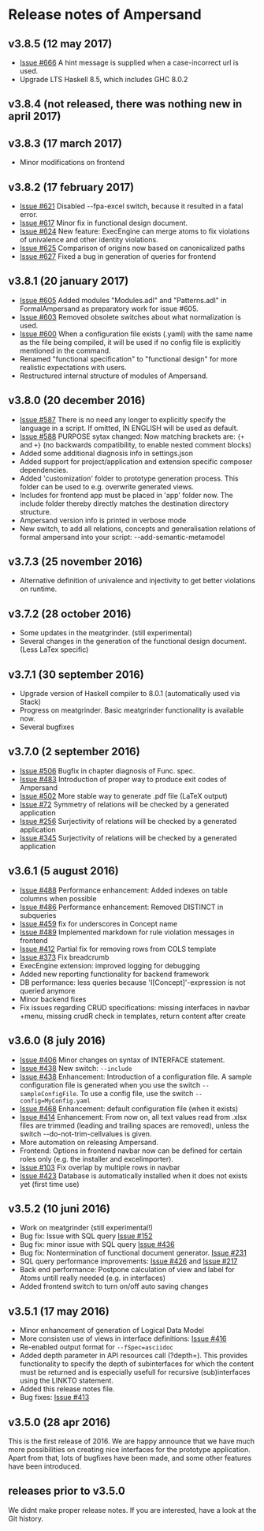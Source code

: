 # Release notes of Ampersand

## v3.8.5 (12 may 2017)
  * [Issue #666](https://github.com/AmpersandTarski/Ampersand/issues/666) A hint message is supplied when a case-incorrect url is used.   
  * Upgrade LTS Haskell 8.5, which includes GHC 8.0.2

## v3.8.4 (not released, there was nothing new in april 2017)

## v3.8.3 (17 march 2017)
  * Minor modifications on frontend 
  
## v3.8.2 (17 february 2017)
  * [Issue #621](https://github.com/AmpersandTarski/Ampersand/issues/621) Disabled --fpa-excel switch, because it resulted in a fatal error. 
  * [Issue #617](https://github.com/AmpersandTarski/Ampersand/issues/617) Minor fix in functional design document.
  * [Issue #624](https://github.com/AmpersandTarski/Ampersand/issues/624) New feature: ExecEngine can merge atoms to fix violations of univalence and other identity violations.
  * [Issue #625](https://github.com/AmpersandTarski/Ampersand/issues/625) Comparison of origins now based on canonicalized paths
  * [Issue #627](https://github.com/AmpersandTarski/Ampersand/issues/627) Fixed a bug in generation of queries for frontend

## v3.8.1 (20 january 2017)
  * [Issue #605](https://github.com/AmpersandTarski/Ampersand/issues/605) Added modules "Modules.adl" and "Patterns.adl" in FormalAmpersand as preparatory work for issue #605.
  * [Issue #603](https://github.com/AmpersandTarski/Ampersand/issues/603) Removed obsolete switches about what normalization is used.
  * [Issue #600](https://github.com/AmpersandTarski/Ampersand/issues/600) When a configuration file exists (.yaml) with the same name as the file being compiled, it will be used if no config file is explicitly mentioned in the command. 
  * Renamed "functional specification" to "functional design" for more realistic expectations with users.
  * Restructured internal structure of modules of Ampersand. 

## v3.8.0 (20 december 2016) 
  * [Issue #587](https://github.com/AmpersandTarski/Ampersand/issues/587) There is no need any longer to explicitly specify the language in a script. If omitted, IN ENGLISH will be used as default. 
  * [Issue #588](https://github.com/AmpersandTarski/Ampersand/issues/588) PURPOSE sytax changed: Now matching brackets are: `{+` and `+}`   (no backwards compatibility, to enable nested comment blocks)
  * Added some additional diagnosis info in settings.json
  * Added support for project/application and extension specific composer dependencies.
  * Added 'customization' folder to prototype generation process. This folder can be used to e.g. overwrite generated views.
  * Includes for frontend app must be placed in 'app' folder now. The include folder thereby directly matches the destination directory structure.
  * Ampersand version info is printed in verbose mode
  * New switch, to add all relations, concepts and generalisation relations of formal ampersand into your script: --add-semantic-metamodel

## v3.7.3 (25 november 2016)
  * Alternative definition of univalence and injectivity to get better violations on runtime.

## v3.7.2 (28 october 2016)
  * Some updates in the meatgrinder. (still experimental)
  * Several changes in the generation of the functional design document. (Less LaTex specific)

## v3.7.1 (30 september 2016)
  * Upgrade version of Haskell compiler to 8.0.1 (automatically used via Stack)
  * Progress on meatgrinder. Basic meatgrinder functionality is available now. 
  * Several bugfixes

## v3.7.0 (2 september 2016)
  * [Issue #506](https://github.com/AmpersandTarski/Ampersand/issues/506) Bugfix in chapter diagnosis of Func. spec. 
  * [Issue #483](https://github.com/AmpersandTarski/Ampersand/issues/483) Introduction of proper way to produce exit codes of Ampersand
  * [Issue #502](https://github.com/AmpersandTarski/Ampersand/issues/502) More stable way to generate .pdf file (LaTeX output)
  * [Issue  #72](https://github.com/AmpersandTarski/Ampersand/issues/72) Symmetry of relations will be checked by a generated application
  * [Issue #256](https://github.com/AmpersandTarski/Ampersand/issues/256) Surjectivity of relations will be checked by a generated application
  * [Issue #345](https://github.com/AmpersandTarski/Ampersand/issues/345) Surjectivity of relations will be checked by a generated application

## v3.6.1 (5 august 2016)
  * [Issue #488](https://github.com/AmpersandTarski/Ampersand/issues/488) Performance enhancement: Added indexes on table columns when possible
  * [Issue #486](https://github.com/AmpersandTarski/Ampersand/issues/486) Performance enhancement: Removed DISTINCT in subqueries
  * [Issue #459](https://github.com/AmpersandTarski/Ampersand/issues/459) fix for underscores in Concept name
  * [Issue #489](https://github.com/AmpersandTarski/Ampersand/issues/489) Implemented markdown for rule violation messages in frontend
  * [Issue #412](https://github.com/AmpersandTarski/Ampersand/issues/412) Partial fix for removing rows from COLS template 
  * [Issue #373](https://github.com/AmpersandTarski/Ampersand/issues/373) Fix breadcrumb
  * ExecEngine extension: improved logging for debugging
  * Added new reporting functionality for backend framework
  * DB performance: less queries because 'I[Concept]'-expression is not queried anymore
  * Minor backend fixes
  * Fix issues regarding CRUD specifications: missing interfaces in navbar +menu, missing crudR check in templates, return content after create

## v3.6.0 (8 july 2016)
  * [Issue #406](https://github.com/AmpersandTarski/Ampersand/issues/406) Minor changes on syntax of INTERFACE statement. 
  * [Issue #438](https://github.com/AmpersandTarski/Ampersand/issues/438) New switch: `--include`
  * [Issue #438](https://github.com/AmpersandTarski/Ampersand/issues/438) Enhancement: Introduction of a configuration file. A sample configuration file is generated when you use the switch `--sampleConfigFile`. To use a config file, use the switch `--config=MyConfig.yaml`
  * [Issue #468](https://github.com/AmpersandTarski/Ampersand/issues/468) Enhancement: default configuration file (when it exists)
  * [Issue #414](https://github.com/AmpersandTarski/Ampersand/issues/414) Enhancement: From now on, all text values read from .xlsx files are trimmed (leading and trailing spaces are removed), unless the switch --do-not-trim-cellvalues is given. 
  * More automation on releasing Ampersand.
  * Frontend: Options in frontend navbar now can be defined for certain roles only (e.g. the installer and excelimporter).
  * [Issue #103](https://github.com/AmpersandTarski/Ampersand/issues/103) Fix overlap by multiple rows in navbar
  * [Issue #423](https://github.com/AmpersandTarski/Ampersand/issues/423) Database is automatically installed when it does not exists yet (first time use)
  
## v3.5.2 (10 juni 2016)
  * Work on meatgrinder (still experimental!)
  * Bug fix: Issue with SQL query [Issue #152](https://github.com/AmpersandTarski/Ampersand/issues/152)
  * Bug fix: minor issue with SQL query [Issue #436](https://github.com/AmpersandTarski/Ampersand/issues/436)
  * Bug fix: Nontermination of functional document generator. [Issue #231](https://github.com/AmpersandTarski/Ampersand/issues/231)
  * SQL query performance improvements: [Issue #426](https://github.com/AmpersandTarski/Ampersand/issues/426) and 
    [Issue #217](https://github.com/AmpersandTarski/Ampersand/issues/217)
  * Back end performance: Postpone calculation of view and label for Atoms untill really needed (e.g. in interfaces)
  * Added frontend switch to turn on/off auto saving changes
  
## v3.5.1 (17 may 2016)
  * Minor enhancement of generation of Logical Data Model
  * More consisten use of views in interface definitions: [Issue #416](https://github.com/AmpersandTarski/Ampersand/issues/416)
  * Re-enabled output format for `--fSpec=asciidoc`
  * Added depth parameter in API resources call (?depth=<int>). This provides functionality to specify the depth of subinterfaces for which the content must be returned and is especially usefull for recursive (sub)interfaces using the LINKTO statement.
  * Added this release notes file. 
  * Bug fixes: [Issue #413](https://github.com/AmpersandTarski/Ampersand/issues/413) 


## v3.5.0 (28 apr 2016)
This is the first release of 2016. We are happy announce that we have much more possibilities on creating nice interfaces for the prototype application. Apart from that, lots of bugfixes have been made, and some other features have been introduced.

## releases prior to v3.5.0 
We didnt make proper release notes. If you are interested, have a look at the Git history.  

